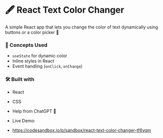 # 🖋️ React Text Color Changer

A simple React app that lets you change the color of text dynamically using buttons or a color picker 🎨

### 🧠 Concepts Used
- `useState` for dynamic color
- Inline styles in React
- Event handling (`onClick`, `onChange`)

### 🛠 Built with
- React  
- CSS  
- Help from ChatGPT 🤝

- Live Demo:
- https://codesandbox.io/p/sandbox/react-text-color-changer-tf6vqm
